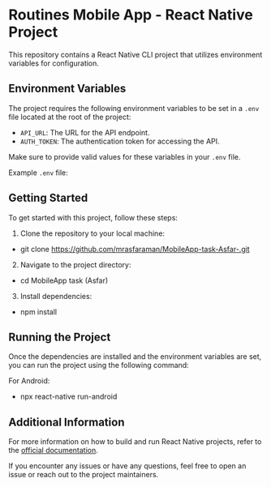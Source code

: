 # Routines Mobile App - React Native Project

This repository contains a React Native CLI project that utilizes environment variables for configuration.

## Environment Variables

The project requires the following environment variables to be set in a `.env` file located at the root of the project:

-  `API_URL`: The URL for the API endpoint.
-  `AUTH_TOKEN`: The authentication token for accessing the API.

Make sure to provide valid values for these variables in your `.env` file.

Example `.env` file:

## Getting Started

To get started with this project, follow these steps:

1. Clone the repository to your local machine:

-  git clone https://github.com/mrasfaraman/MobileApp-task-Asfar-.git

2. Navigate to the project directory:

-  cd MobileApp task (Asfar)

3. Install dependencies:

-  npm install

## Running the Project

Once the dependencies are installed and the environment variables are set, you can run the project using the following command:

For Android:

-  npx react-native run-android

## Additional Information

For more information on how to build and run React Native projects, refer to the [official documentation](https://reactnative.dev/docs/environment-setup).

If you encounter any issues or have any questions, feel free to open an issue or reach out to the project maintainers.
